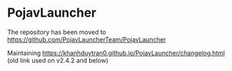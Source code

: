 # PojavLauncher
The repository has been moved to https://github.com/PojavLauncherTeam/PojavLauncher

Maintaining https://khanhduytran0.github.io/PojavLauncher/changelog.html (old link used on v2.4.2 and below)
